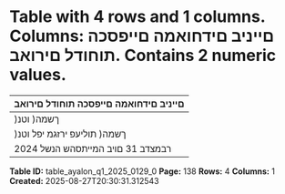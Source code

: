 # Table with 4 rows and 1 columns. Columns: םייניב םידחואמה םייפסכה תוחודל םירואב. Contains 2 numeric values.

| םייניב םידחואמה םייפסכה תוחודל םירואב |
|---|
| )ךשמה( וטנ | ןומימו תועקשהמ )דספה( חוור - :10 רואב |
| )ךשמה( תוליעפ ירזגמ יפל וטנ | ןומימו תועקשהמ )דספה( חוור |
| 2024 רבמצדב 31 םויב המייתסהש הנשל |

**Table ID:** table_ayalon_q1_2025_0129_0
**Page:** 138
**Rows:** 4
**Columns:** 1
**Created:** 2025-08-27T20:30:31.312543
